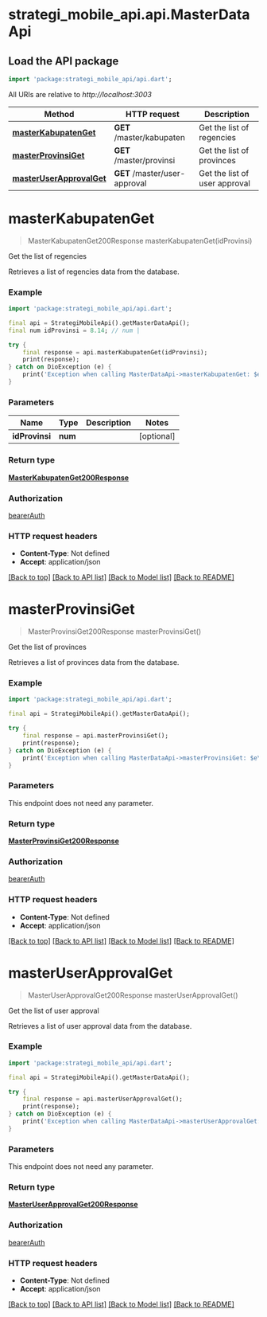 # strategi_mobile_api.api.MasterDataApi

## Load the API package
```dart
import 'package:strategi_mobile_api/api.dart';
```

All URIs are relative to *http://localhost:3003*

Method | HTTP request | Description
------------- | ------------- | -------------
[**masterKabupatenGet**](MasterDataApi.md#masterkabupatenget) | **GET** /master/kabupaten | Get the list of regencies
[**masterProvinsiGet**](MasterDataApi.md#masterprovinsiget) | **GET** /master/provinsi | Get the list of provinces
[**masterUserApprovalGet**](MasterDataApi.md#masteruserapprovalget) | **GET** /master/user-approval | Get the list of user approval


# **masterKabupatenGet**
> MasterKabupatenGet200Response masterKabupatenGet(idProvinsi)

Get the list of regencies

Retrieves a list of regencies data from the database.

### Example
```dart
import 'package:strategi_mobile_api/api.dart';

final api = StrategiMobileApi().getMasterDataApi();
final num idProvinsi = 8.14; // num | 

try {
    final response = api.masterKabupatenGet(idProvinsi);
    print(response);
} catch on DioException (e) {
    print('Exception when calling MasterDataApi->masterKabupatenGet: $e\n');
}
```

### Parameters

Name | Type | Description  | Notes
------------- | ------------- | ------------- | -------------
 **idProvinsi** | **num**|  | [optional] 

### Return type

[**MasterKabupatenGet200Response**](MasterKabupatenGet200Response.md)

### Authorization

[bearerAuth](../README.md#bearerAuth)

### HTTP request headers

 - **Content-Type**: Not defined
 - **Accept**: application/json

[[Back to top]](#) [[Back to API list]](../README.md#documentation-for-api-endpoints) [[Back to Model list]](../README.md#documentation-for-models) [[Back to README]](../README.md)

# **masterProvinsiGet**
> MasterProvinsiGet200Response masterProvinsiGet()

Get the list of provinces

Retrieves a list of provinces data from the database.

### Example
```dart
import 'package:strategi_mobile_api/api.dart';

final api = StrategiMobileApi().getMasterDataApi();

try {
    final response = api.masterProvinsiGet();
    print(response);
} catch on DioException (e) {
    print('Exception when calling MasterDataApi->masterProvinsiGet: $e\n');
}
```

### Parameters
This endpoint does not need any parameter.

### Return type

[**MasterProvinsiGet200Response**](MasterProvinsiGet200Response.md)

### Authorization

[bearerAuth](../README.md#bearerAuth)

### HTTP request headers

 - **Content-Type**: Not defined
 - **Accept**: application/json

[[Back to top]](#) [[Back to API list]](../README.md#documentation-for-api-endpoints) [[Back to Model list]](../README.md#documentation-for-models) [[Back to README]](../README.md)

# **masterUserApprovalGet**
> MasterUserApprovalGet200Response masterUserApprovalGet()

Get the list of user approval

Retrieves a list of user approval data from the database.

### Example
```dart
import 'package:strategi_mobile_api/api.dart';

final api = StrategiMobileApi().getMasterDataApi();

try {
    final response = api.masterUserApprovalGet();
    print(response);
} catch on DioException (e) {
    print('Exception when calling MasterDataApi->masterUserApprovalGet: $e\n');
}
```

### Parameters
This endpoint does not need any parameter.

### Return type

[**MasterUserApprovalGet200Response**](MasterUserApprovalGet200Response.md)

### Authorization

[bearerAuth](../README.md#bearerAuth)

### HTTP request headers

 - **Content-Type**: Not defined
 - **Accept**: application/json

[[Back to top]](#) [[Back to API list]](../README.md#documentation-for-api-endpoints) [[Back to Model list]](../README.md#documentation-for-models) [[Back to README]](../README.md)

